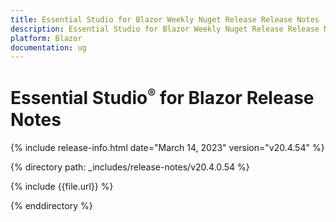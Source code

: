 ```yaml
---
title: Essential Studio for Blazor Weekly Nuget Release Release Notes  
description: Essential Studio for Blazor Weekly Nuget Release Release Notes 
platform: Blazor
documentation: ug
---
```


# Essential Studio<sup style="font-size:70%">&reg;</sup> for  Blazor  Release Notes  

{% include release-info.html date="March 14, 2023"   version="v20.4.54" %} 

{% directory path: _includes/release-notes/v20.4.0.54  %}

{% include {{file.url}} %}

{% enddirectory %}


